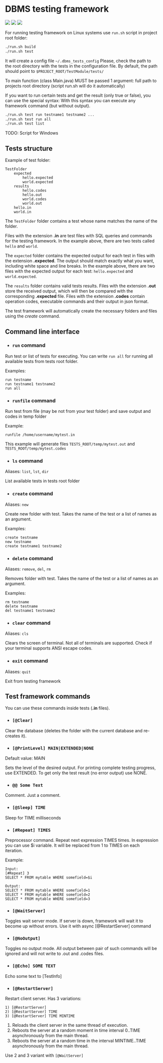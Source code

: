 # DBMS testing framework

![](https://github.com/ZeinCube/DataBaseManagingSystem/workflows/DBMS%20workflow/badge.svg)
![](https://runkit.io/rubbaboy/byob/branches/master/ZeinCube/DataBaseManagingSystem/build_status)
![](https://runkit.io/rubbaboy/byob/branches/master/ZeinCube/DataBaseManagingSystem/test_status)

For running testing framework on Linux systems use ```run.sh``` script in project root folder:

```bash
./run.sh build
./run.sh test
```
It will create a config file ```~/.dbms_tests_config```
Please, check the path to the root directory with the tests in the configuration file. By default, the path should point to ```$PROJECT_ROOT/TestModule/tests/```

To main function (class Main.java) MUST be passed 1 argument: full path to projects root directory (script run.sh will do it automatically)

If you want to run certain tests and get the result (only true or false), you can use the special syntax: With this syntax you can execute any framework command (but without output).
```bash
./run.sh test run testname1 testname2 ...
./run.sh test run all
./run.sh test list
```

TODO: Script for Windows

## Tests structure

Example of test folder:
```
TestFolder
    expected
        hello.expected
        world.expected
    results
        hello.codes
        hello.out
        world.codes
        world.out
    hello.in
    world.in
```

The ```TestFolder``` folder contains a test whose name matches the name of the folder.

Files with the extension **.in** are test files with SQL queries and commands for the testing framework. 
In the example above, there are two tests called ```hello``` and ```world```.

The ```expected``` folder contains the expected output for each test 
in files with the extension **.expected**. The output should match exactly what you want, including white space and line breaks. 
In the example above, there are two files with the expected output for each test: ```hello.expected``` and ```world.expected```.

The ```results``` folder contains valid tests results. Files with the extension **.out** store the received output, which will then be compared with the corresponding **.expected** file. Files with the extension **.codes** contain operation codes, executable commands and their output in json format.

The test framework will automatically create the necessary folders and files using the *create* command.

## Command line interface

- ### ```run``` command
Run test or list of tests for executing. You can write ```run all``` for running all available tests from tests root folder. 

Examples:
```
run testname
run testname1 testname2
run all
```

- ### ```runfile``` command
Run test from file (may be not from your test folder) and save output and codes in temp folder

Example:
```
runfile /home/username/mytest.in
```

This example will generate files ```TESTS_ROOT/temp/mytest.out``` and ```TESTS_ROOT/temp/mytest.codes```

- ### ```ls``` command
Aliases: ```list```, ```lst```, ```dir```

List available tests in tests root folder

- ### ```create``` command
Aliases: ```new```

Create new folder with test. Takes the name of the test or a list of names as an argument.

Examples:
```
create testname
new testname
create testname1 testname2
```

- ### ```delete``` command
Aliases: ```remove```, ```del```, ```rm```

Removes folder with test. Takes the name of the test or a list of names as an argument.

Examples:
```
rm testname
delete testname
del testname1 testname2
```

- ### ```clear``` command
Aliases: ```cls```

Clears the screen of terminal. Not all of terminals are supported. Check if your terminal supports ANSI escape codes.

- ### ```exit``` command
Aliases: ```quit```

Exit from testing framework

## Test framework commands

You can use these commands inside tests (**.in** files).

- ### ```[@Clear]```

Clear the database (deletes the folder with the current database and re-creates it).

- ### ```[@PrintLevel] MAIN|EXTENDED|NONE```
Default value: MAIN

Sets the level of the desired output. For printing complete testing progress, use EXTENDED. To get only the test result (no error output) use NONE.

- ### ```@@ Some Text```
Comment. Just a comment.

- ### ```[@Sleep] TIME```
Sleep for TIME milliseconds

- ### ```[#Repeat] TIMES```
Preprocessor command.
Repeat next expression TIMES times. In expression you can use $i variable. It will be replaced from 1 to TIMES on each iteration.

Example:
```
Input:
[#Repeat] 3
SELECT * FROM mytable WHERE somefield=$i

Output:
SELECT * FROM mytable WHERE somefield=1
SELECT * FROM mytable WHERE somefield=2
SELECT * FROM mytable WHERE somefield=3
```

- ### ```[@WaitServer]```
Toggles wait server mode. If server is down, framework will wait it to become up without errors.
Use it with async [@RestartServer] command

- ### ```[@NoOutput]```
Toggles no output mode. All output between pair of such commands will be ignored and will not write to .out and .codes files.

- ### ```[@Echo] SOME TEXT```
Echo some text to [TestInfo]

- ### ```[@RestartServer]```
Restart client server. Has 3 variations:
```
1) [@RestartServer]
2) [@RestartServer] TIME
3) [@RestartServer] TIME MINTIME
```

1) Reloads the client server in the same thread of execution.
2) Reboots the server at a random moment in time interval 0..TIME asynchronously from the main thread.
3) Reboots the server at a random time in the interval MINTIME..TIME asynchronously from the main thread.

Use 2 and 3 variant with ```[@WaitServer]```
